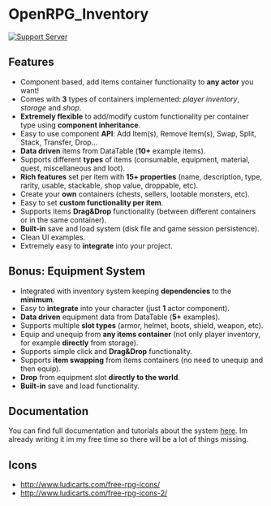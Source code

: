 # OpenRPG_Inventory

[![Support Server](https://img.shields.io/discord/591914197219016707.svg?label=OpenRPG&logo=Discord&colorB=7289da&style=for-the-badge)](https://discord.gg/DB6a4CUY)

## Features

-   Component based, add items container functionality to **any actor**
    you want!
-   Comes with **3** types of containers implemented: *player
    inventory*, *storage* and *shop*.
-   **Extremely flexible** to add/modify custom functionality per
    container type using **component inheritance**.
-   Easy to use component **API**: Add Item(s), Remove Item(s), Swap,
    Split, Stack, Transfer, Drop...
-   **Data driven** items from DataTable (**10+** example items).
-   Supports different **types** of items (consumable, equipment,
    material, quest, miscellaneous and loot).
-   **Rich features** set per item with **15+ properties** (name,
    description, type, rarity, usable, stackable, shop value, droppable,
    etc).
-   Create your **own** containers (chests, sellers, lootable monsters,
    etc).
-   Easy to set **custom functionality per item**.
-   Supports items **Drag&Drop** functionality (between different
    containers or in the same container).
-   **Built-in** save and load system (disk file and game session
    persistence).
-   Clean UI examples.
-   Extremely easy to **integrate** into your project.

## Bonus: Equipment System

-   Integrated with inventory system keeping **dependencies** to the
    **minimum**.
-   Easy to **integrate** into your character (just **1** actor
    component).
-   **Data driven** equipment data from DataTable (**5+** examples).
-   Supports multiple **slot types** (armor, helmet, boots, shield,
    weapon, etc).
-   Equip and unequip from **any items container** (not only player
    inventory, for example **directly** from storage).
-   Supports simple click and **Drag&Drop** functionality.
-   Supports **item swapping** from items containers (no need to unequip
    and then equip).
-   **Drop** from equipment slot **directly to the world**.
-   **Built-in** save and load functionality.

## Documentation

You can find full documentation and tutorials about the system [here](https://openrpg-inventory.readthedocs.io/). Im already writing it im my free time so there will be a lot of things missing.

## Icons
  - http://www.ludicarts.com/free-rpg-icons/
  - http://www.ludicarts.com/free-rpg-icons-2/

